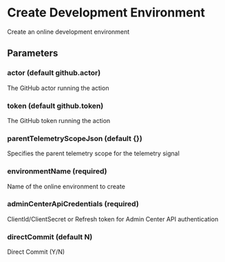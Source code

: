 # Create Development Environment
Create an online development environment
## Parameters
### actor (default github.actor)
The GitHub actor running the action
### token (default github.token)
The GitHub token running the action
### parentTelemetryScopeJson (default {})
Specifies the parent telemetry scope for the telemetry signal
### environmentName (required)
Name of the online environment to create
### adminCenterApiCredentials (required)
ClientId/ClientSecret or Refresh token for Admin Center API authentication
### directCommit (default N)
Direct Commit (Y/N)
